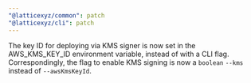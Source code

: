 ```yaml
---
"@latticexyz/common": patch
"@latticexyz/cli": patch
---
```


The key ID for deploying via KMS signer is now set in the AWS_KMS_KEY_ID environment variable, instead of with a CLI flag. Correspondingly, the flag to enable KMS signing is now a `boolean` `--kms` instead of `--awsKmsKeyId`.
